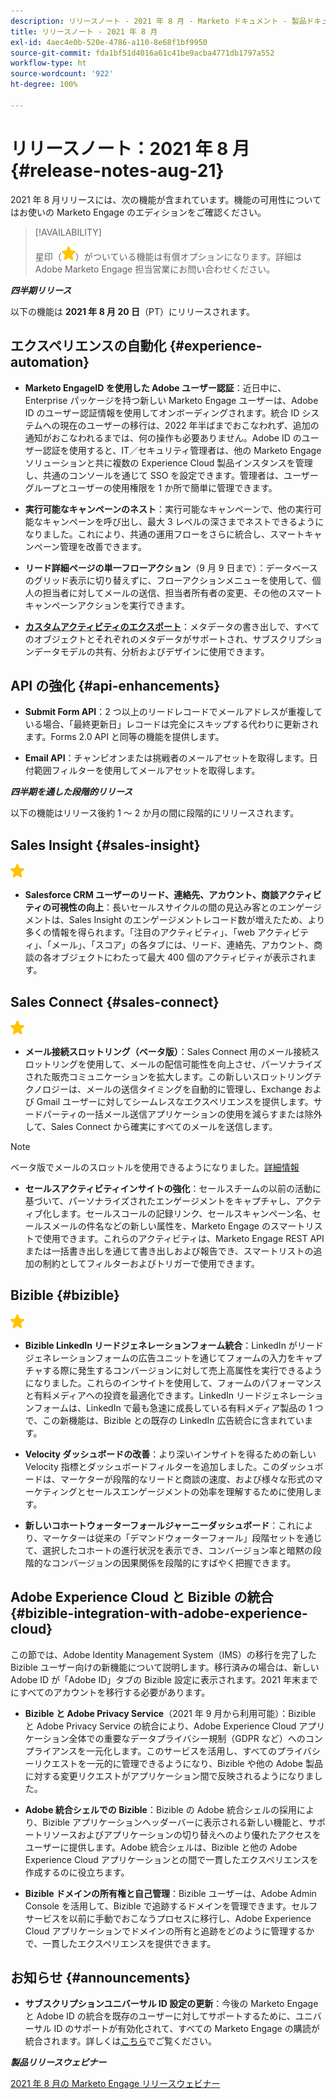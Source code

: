 ```yaml
---
description: リリースノート - 2021 年 8 月 - Marketo ドキュメント - 製品ドキュメント
title: リリースノート - 2021 年 8 月
exl-id: 4aec4e0b-520e-4786-a110-8e68f1bf9950
source-git-commit: fda1bf51d4016a61c41be9acba4771db1797a552
workflow-type: ht
source-wordcount: '922'
ht-degree: 100%

---
```


# リリースノート：2021 年 8 月 {#release-notes-aug-21}

2021 年 8 月リリースには、次の機能が含まれています。機能の可用性についてはお使いの Marketo Engage のエディションをご確認ください。

>[!AVAILABILITY]
>
>星印（![](assets/yellow-star.png)）がついている機能は有償オプションになります。詳細は Adobe Marketo Engage 担当営業にお問い合わせください。

**_四半期リリース_**

以下の機能は **2021 年 8 月 20 日**（PT）にリリースされます。

## エクスペリエンスの自動化 {#experience-automation}

* **Marketo EngageID を使用した Adobe ユーザー認証**：近日中に、Enterprise パッケージを持つ新しい Marketo Engage ユーザーは、Adobe ID のユーザー認証情報を使用してオンボーディングされます。統合 ID システムへの現在のユーザーの移行は、2022 年半ばまでおこなわれず、追加の通知がおこなわれるまでは、何の操作も必要ありません。Adobe ID のユーザー認証を使用すると、IT／セキュリティ管理者は、他の Marketo Engage ソリューションと共に複数の Experience Cloud 製品インスタンスを管理し、共通のコンソールを通じて SSO を設定できます。管理者は、ユーザーグループとユーザーの使用権限を 1 か所で簡単に管理できます。

* **実行可能なキャンペーンのネスト**：実行可能なキャンペーンで、他の実行可能なキャンペーンを呼び出し、最大 3 レベルの深さまでネストできるようになりました。これにより、共通の運用フローをさらに統合し、スマートキャンペーン管理を改善できます。

* **リード詳細ページの単一フローアクション**（9 月 9 日まで）：データベースのグリッド表示に切り替えずに、フローアクションメニューを使用して、個人の担当者に対してメールの送信、担当者所有者の変更、その他のスマートキャンペーンアクションを実行できます。

* **[カスタムアクティビティのエクスポート](/help/marketo/product-docs/administration/marketo-custom-activities/custom-activity-metadata-export.md)**：メタデータの書き出しで、すべてのオブジェクトとそれぞれのメタデータがサポートされ、サブスクリプションデータモデルの共有、分析およびデザインに使用できます。

## API の強化 {#api-enhancements}

* **Submit Form API**：2 つ以上のリードレコードでメールアドレスが重複している場合、「最終更新日」レコードは完全にスキップする代わりに更新されます。Forms 2.0 API と同等の機能を提供します。

* **Email API**：チャンピオンまたは挑戦者のメールアセットを取得します。日付範囲フィルターを使用してメールアセットを取得します。

**_四半期を通した段階的リリース_**

以下の機能はリリース後約 1 ～ 2 か月の間に段階的にリリースされます。

## Sales Insight {#sales-insight}

![（星印）](assets/yellow-star.png)

* **Salesforce CRM ユーザーのリード、連絡先、アカウント、商談アクティビティの可視性の向上**：長いセールスサイクルの間の見込み客とのエンゲージメントは、Sales Insight のエンゲージメントレコード数が増えたため、より多くの情報を得られます。「注目のアクティビティ」、「web アクティビティ」、「メール」、「スコア」の各タブには、リード、連絡先、アカウント、商談の各オブジェクトにわたって最大 400 個のアクティビティが表示されます。

## Sales Connect {#sales-connect}

![（星印）](assets/yellow-star.png)

* **メール接続スロットリング（ベータ版）**：Sales Connect 用のメール接続スロットリングを使用して、メールの配信可能性を向上させ、パーソナライズされた販売コミュニケーションを拡大します。この新しいスロットリングテクノロジーは、メールの送信タイミングを自動的に管理し、Exchange および Gmail ユーザーに対してシームレスなエクスペリエンスを提供します。サードパーティの一括メール送信アプリケーションの使用を減らすまたは除外して、Sales Connect から確実にすべてのメールを送信します。

>[!NOTE]
>
>ベータ版でメールのスロットルを使用できるようになりました。[詳細情報](/help/marketo/product-docs/marketo-sales-connect/email/email-delivery/email-connection-throttling.md)

* **セールスアクティビティインサイトの強化**：セールスチームの以前の活動に基づいて、パーソナライズされたエンゲージメントをキャプチャし、アクティブ化します。セールスコールの記録リンク、セールスキャンペーン名、セールスメールの件名などの新しい属性を、Marketo Engage のスマートリストで使用できます。これらのアクティビティは、Marketo Engage REST API または一括書き出しを通じて書き出しおよび報告でき、スマートリストの追加の制約としてフィルターおよびトリガーで使用できます。

## Bizible {#bizible}

![](assets/yellow-star.png)

* **Bizible LinkedIn リードジェネレーションフォーム統合**：LinkedIn がリードジェネレーションフォームの広告ユニットを通じてフォームの入力をキャプチャする際に発生するコンバージョンに対して売上高属性を実行できるようになりました。これらのインサイトを使用して、フォームのパフォーマンスと有料メディアへの投資を最適化できます。LinkedIn リードジェネレーションフォームは、LinkedIn で最も急速に成長している有料メディア製品の 1 つで、この新機能は、Bizible との既存の LinkedIn 広告統合に含まれています。

* **Velocity ダッシュボードの改善**：より深いインサイトを得るための新しい Velocity 指標とダッシュボードフィルターを追加しました。このダッシュボードは、マーケターが段階的なリードと商談の速度、および様々な形式のマーケティングとセールスエンゲージメントの効率を理解するために使用します。

* **新しいコホートウォーターフォールジャーニーダッシュボード**：これにより、マーケターは従来の「デマンドウォーターフォール」段階セットを通じて、選択したコホートの進行状況を表示でき、コンバージョン率と暗黙の段階的なコンバージョンの因果関係を段階的にすばやく把握できます。

## Adobe Experience Cloud と Bizible の統合 {#bizible-integration-with-adobe-experience-cloud}

この節では、Adobe Identity Management System（IMS）の移行を完了した Bizible ユーザー向けの新機能について説明します。移行済みの場合は、新しい Adobe ID が「Adobe ID」タブの Bizible 設定に表示されます。2021 年末までにすべてのアカウントを移行する必要があります。

* **Bizible と Adobe Privacy Service**（2021 年 9 月から利用可能）：Bizible と Adobe Privacy Service の統合により、Adobe Experience Cloud アプリケーション全体での重要なデータプライバシー規制（GDPR など）へのコンプライアンスを一元化します。このサービスを活用し、すべてのプライバシーリクエストを一元的に管理できるようになり、Bizible や他の Adobe 製品に対する変更リクエストがアプリケーション間で反映されるようになりました。

* **Adobe 統合シェルでの Bizible**：Bizible の Adobe 統合シェルの採用により、Bizible アプリケーションヘッダーバーに表示される新しい機能と、サポートリソースおよびアプリケーションの切り替えへのより優れたアクセスをユーザーに提供します。Adobe 統合シェルは、Bizible と他の Adobe Experience Cloud アプリケーションとの間で一貫したエクスペリエンスを作成するのに役立ちます。

* **Bizible ドメインの所有権と自己管理**：Bizible ユーザーは、Adobe Admin Console を活用して、Bizible で追跡するドメインを管理できます。セルフサービスを以前に手動でおこなうプロセスに移行し、Adobe Experience Cloud アプリケーションでドメインの所有と追跡をどのように管理するかで、一貫したエクスペリエンスを提供できます。

## お知らせ {#announcements}

* **サブスクリプションユニバーサル ID 設定の更新**：今後の Marketo Engage と Adobe ID の統合を既存のユーザーに対してサポートするために、ユニバーサル ID のサポートが有効化されて、すべての Marketo Engage の購読が統合されます。詳しくは[こちら](/help/marketo/product-docs/administration/settings/using-a-universal-id-for-subscription-login.md)でご覧ください。

**_製品リリースウェビナー_**

[2021 年 8 月の Marketo Engage リリースウェビナー](https://engage.marketo.com/August21_Release_Webinar.html)
